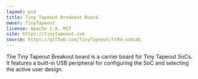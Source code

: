 ```yaml
---
layout: pid
title: Tiny Tapeout Breakout Board
owner: TinyTapeout
license: Apache 2.0, MIT
site: https://tinytapeout.com
source: https://github.com/TinyTapeout/tt04-usbcdc
---
```

The Tiny Tapeout Breakout board is a carrier board for Tiny Tapeout SoCs. It features a built-in USB peripheral for configuring the SoC and selecting the active user design.
